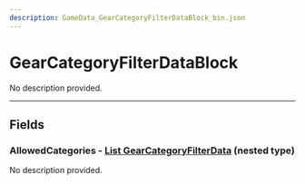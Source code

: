 ```yaml
---
description: GameData_GearCategoryFilterDataBlock_bin.json
---
```


# GearCategoryFilterDataBlock

No description provided.

***

## Fields

### AllowedCategories - [List GearCategoryFilterData](../nested-types/gearcategoryfilterdata.md) (nested type)

No description provided.

